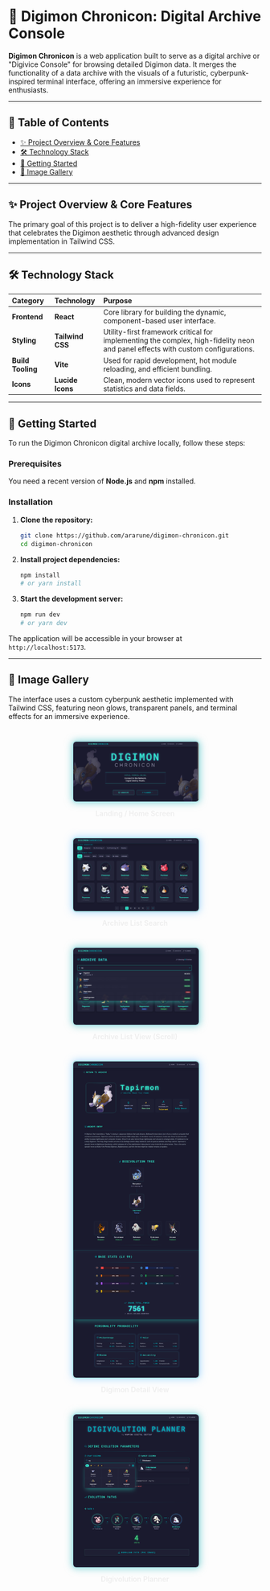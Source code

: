 # 👾 Digimon Chronicon: Digital Archive Console

**Digimon Chronicon** is a web application built to serve as a digital archive or "Digivice Console" for browsing detailed Digimon data. It merges the functionality of a data archive with the visuals of a futuristic, cyberpunk-inspired terminal interface, offering an immersive experience for enthusiasts.

---

## 🧭 Table of Contents

- [✨ Project Overview & Core Features](#-project-overview--core-features)
- [🛠️ Technology Stack](#-technology-stack)
- [🚀 Getting Started](#-getting-started)
- [🎨 Image Gallery](#-image-gallery)

---

## ✨ Project Overview & Core Features

The primary goal of this project is to deliver a high-fidelity user experience that celebrates the Digimon aesthetic through advanced design implementation in Tailwind CSS.

---

## 🛠️ Technology Stack

| Category | Technology | Purpose |
| :--- | :--- | :--- |
| **Frontend** | **React** | Core library for building the dynamic, component-based user interface. |
| **Styling** | **Tailwind CSS** | Utility-first framework critical for implementing the complex, high-fidelity neon and panel effects with custom configurations. |
| **Build Tooling**| **Vite** | Used for rapid development, hot module reloading, and efficient bundling. |
| **Icons** | **Lucide Icons** | Clean, modern vector icons used to represent statistics and data fields. |

---

## 🚀 Getting Started

To run the Digimon Chronicon digital archive locally, follow these steps:

### Prerequisites

You need a recent version of **Node.js** and **npm** installed.

### Installation

1.  **Clone the repository:**
    ```bash
    git clone https://github.com/ararune/digimon-chronicon.git
    cd digimon-chronicon
    ```

2.  **Install project dependencies:**
    ```bash
    npm install
    # or yarn install
    ```

3.  **Start the development server:**
    ```bash
    npm run dev
    # or yarn dev
    ```

The application will be accessible in your browser at `http://localhost:5173`.

---

## 🎨 Image Gallery

The interface uses a custom cyberpunk aesthetic implemented with Tailwind CSS, featuring neon glows, transparent panels, and terminal effects for an immersive experience.

<div align="center" style="display: flex; flex-wrap: wrap; justify-content: center; gap: 25px; margin: 40px 0;">
    
  <a href="#Image Gallery" style="flex: 1 1 250px; max-width: 48%; min-width: 250px; text-decoration: none;">
    <img src="./assets/landing.png" alt="Screenshot of the Landing/Home page." width="100%" style="border-radius: 8px; border: 2px solid #00ADB550; box-shadow: 0 0 15px rgba(0, 173, 181, 0.5), 0 0 5px rgba(255, 255, 255, 0.1);">
    <p style="text-align: center; margin-top: 10px; font-weight: 600; color: #EEEEEE;">
        Landing / Home Screen
    </p>
  </a>

  <a href="#Image Gallery" style="flex: 1 1 250px; max-width: 48%; min-width: 250px; text-decoration: none;">
    <img src="./assets/archive.png" alt="Screenshot of the Digimon Archive list view with filters." width="100%" style="border-radius: 8px; border: 2px solid #00ADB550; box-shadow: 0 0 15px rgba(77, 182, 255, 0.5), 0 0 5px rgba(255, 255, 255, 0.1);">
    <p style="text-align: center; margin-top: 10px; font-weight: 600; color: #EEEEEE;">
        Archive List Search
    </p>
  </a>

  <a href="#Image Gallery" style="flex: 1 1 250px; max-width: 48%; min-width: 250px; text-decoration: none;">
    <img src="./assets/archive2.png" alt="Screenshot of the Digimon Archive list view after scrolling." width="100%" style="border-radius: 8px; border: 2px solid #00ADB550; box-shadow: 0 0 15px rgba(0, 173, 181, 0.5), 0 0 5px rgba(255, 255, 255, 0.1);">
    <p style="text-align: center; margin-top: 10px; font-weight: 600; color: #EEEEEE;">
        Archive List View (Scroll)
    </p>
  </a>

  <a href="#Image Gallery" style="flex: 1 1 250px; max-width: 48%; min-width: 250px; text-decoration: none;">
    <img src="./assets/digimon-detail.png" alt="Screenshot of a specific Digimon's detail page with stats." width="100%" style="border-radius: 8px; border: 2px solid #00ADB550; box-shadow: 0 0 15px rgba(77, 182, 255, 0.5), 0 0 5px rgba(255, 255, 255, 0.1);">
    <p style="text-align: center; margin-top: 10px; font-weight: 600; color: #EEEEEE;">
        Digimon Detail View
    </p>
  </a>

  <a href="#Image Gallery" style="flex: 1 1 250px; max-width: 48%; min-width: 250px; text-decoration: none;">
    <img src="./assets/digivolution-planner.png" alt="Screenshot of the Digivolution Planner tool." width="100%" style="border-radius: 8px; border: 2px solid #00ADB550; box-shadow: 0 0 15px rgba(0, 173, 181, 0.5), 0 0 5px rgba(255, 255, 255, 0.1);">
    <p style="text-align: center; margin-top: 10px; font-weight: 600; color: #EEEEEE;">
        Digivolution Planner
    </p>
  </a>
  
</div>